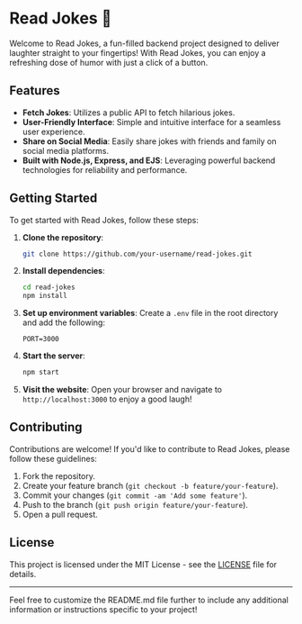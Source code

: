 # Read Jokes 🎉

Welcome to Read Jokes, a fun-filled backend project designed to deliver laughter straight to your fingertips! With Read Jokes, you can enjoy a refreshing dose of humor with just a click of a button.

## Features

- **Fetch Jokes**: Utilizes a public API to fetch hilarious jokes.
- **User-Friendly Interface**: Simple and intuitive interface for a seamless user experience.
- **Share on Social Media**: Easily share jokes with friends and family on social media platforms.
- **Built with Node.js, Express, and EJS**: Leveraging powerful backend technologies for reliability and performance.

## Getting Started

To get started with Read Jokes, follow these steps:

1. **Clone the repository**:
   ```bash
   git clone https://github.com/your-username/read-jokes.git
   ```

2. **Install dependencies**:
   ```bash
   cd read-jokes
   npm install
   ```

3. **Set up environment variables**:
   Create a `.env` file in the root directory and add the following:
   ```plaintext
   PORT=3000
   ```

4. **Start the server**:
   ```bash
   npm start
   ```

5. **Visit the website**:
   Open your browser and navigate to `http://localhost:3000` to enjoy a good laugh!

## Contributing

Contributions are welcome! If you'd like to contribute to Read Jokes, please follow these guidelines:

1. Fork the repository.
2. Create your feature branch (`git checkout -b feature/your-feature`).
3. Commit your changes (`git commit -am 'Add some feature'`).
4. Push to the branch (`git push origin feature/your-feature`).
5. Open a pull request.

## License

This project is licensed under the MIT License - see the [LICENSE](LICENSE) file for details.

---

Feel free to customize the README.md file further to include any additional information or instructions specific to your project!

